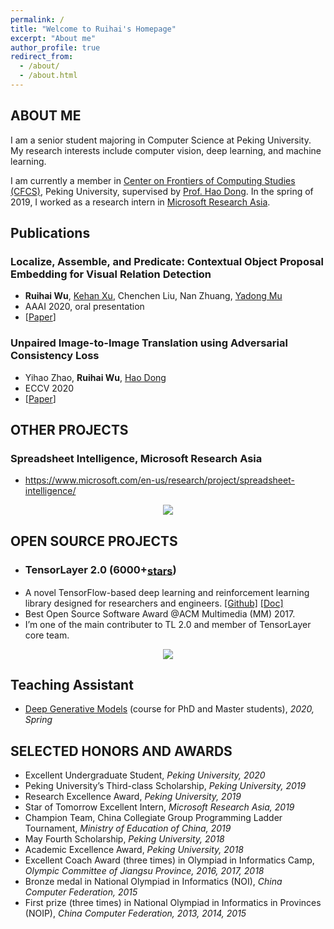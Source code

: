 ```yaml
---
permalink: /
title: "Welcome to Ruihai's Homepage"
excerpt: "About me"
author_profile: true
redirect_from: 
  - /about/
  - /about.html
---
```






ABOUT ME
------

I am a senior student majoring in Computer Science at Peking University. My research interests include computer vision, deep learning, and machine learning.

I am currently a member in [Center on Frontiers of Computing Studies (CFCS)](https://cfcs.pku.edu.cn/english/), Peking University, supervised by [Prof. Hao Dong](https://zsdonghao.github.io/).  In the spring of 2019, I worked as a research intern in [Microsoft Research Asia](https://www.microsoft.com/en-us/research/lab/microsoft-research-asia/).




Publications
------

### Localize, Assemble, and Predicate: Contextual Object Proposal Embedding for Visual Relation Detection

- **Ruihai Wu**, [Kehan Xu](https://fiona730.github.io/), Chenchen Liu, Nan Zhuang, [Yadong Mu](http://www.muyadong.com/)
- AAAI 2020, oral presentation
- [[Paper](http://www.muyadong.com/paper/AAAI20_VRD.pdf)]

### Unpaired Image-to-Image Translation using Adversarial Consistency Loss

- Yihao Zhao, **Ruihai Wu**, [Hao Dong](https://zsdonghao.github.io/)
- ECCV 2020
- [[Paper](https://arxiv.org/abs/2003.04858)]



OTHER PROJECTS
------
### Spreadsheet Intelligence, Microsoft Research Asia

- https://www.microsoft.com/en-us/research/project/spreadsheet-intelligence/


<p align="center">
    <img src="https://support.content.office.net/en-us/media/a1c8d676-2e96-4557-bcc6-5a2b50d72d45.gif">
</p>



OPEN SOURCE PROJECTS
------

  <ul><li>
    <h3 class="archive__item-title" itemprop="headline">
        TensorLayer 2.0
        (6000+<a class="github-button" style="vertical-align: middle" href="https://github.com/tensorlayer/tensorlayer" data-show-count="true" aria-label="Star tensorlayer/tensorlayer on GitHub">stars</a>)
    </h3>
  </li></ul>


-  A novel TensorFlow-based deep learning and reinforcement learning library designed for researchers and engineers. [\[Github\]](https://github.com/tensorlayer/tensorlayer) [\[Doc\]](https://tensorlayer.readthedocs.io)
- Best Open Source Software Award @ACM Multimedia (MM) 2017.
- I’m one of the main contributer to TL 2.0 and member of TensorLayer core team.

<p align="center">
    <img src="https://warshallrho.github.io/images/tl_transparent_logo.png">
</p>


Teaching Assistant
------

- [Deep Generative Models](https://deep-generative-models.github.io/) (course for PhD and Master students), *2020, Spring*



SELECTED HONORS AND AWARDS
------

- Excellent Undergraduate Student, *Peking University, 2020*
- Peking University’s Third-class Scholarship, *Peking University, 2019*
- Research Excellence Award, *Peking University, 2019*
- Star of Tomorrow Excellent Intern, *Microsoft Research Asia, 2019*
- Champion Team, China Collegiate Group Programming Ladder Tournament, *Ministry of Education of China, 2019*
- May Fourth Scholarship, *Peking University, 2018*
- Academic Excellence Award, *Peking University, 2018*
- Excellent Coach Award (three times) in Olympiad in Informatics Camp, *Olympic Committee of Jiangsu Province, 2016, 2017, 2018*
- Bronze medal in National Olympiad in Informatics (NOI), *China Computer Federation, 2015*
- First prize (three times) in National Olympiad in Informatics in Provinces (NOIP), *China Computer Federation, 2013, 2014, 2015*


